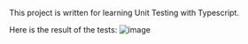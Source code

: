 This project is written for learning Unit Testing with Typescript. 

Here is the result of the tests:
![image](https://github.com/YahyoMahmudov/Unit-Tests-with-Typescript/assets/109512781/8aabd170-21d5-4016-8c1c-4ad0139bc361)
